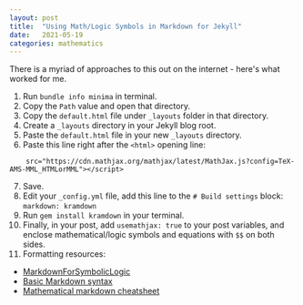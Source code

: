 ```yaml
---
layout: post
title:  "Using Math/Logic Symbols in Markdown for Jekyll"
date:   2021-05-19
categories: mathematics
---
```


There is a myriad of approaches to this out on the internet - here's what worked for me.

1. Run `bundle info minima` in terminal.
2. Copy the `Path` value and open that directory.
3. Copy the `default.html` file under `_layouts` folder in that directory.
4. Create a `_layouts` directory in your Jekyll blog root.
5. Paste the `default.html` file in your new `_layouts` directory.
6. Paste this line right after the `<html>` opening line: 
```<script type="text/javascript"
    src="https://cdn.mathjax.org/mathjax/latest/MathJax.js?config=TeX-AMS-MML_HTMLorMML"></script>
```
7. Save.
8. Edit your `_config.yml` file, add this line to the `# Build settings` block: 
`markdown: kramdown`
9. Run `gem install kramdown` in your terminal.
10. Finally, in your post, add `usemathjax: true` to your post variables, and enclose mathematical/logic symbols and equations with `$$` on both sides.
11. Formatting resources:
* [MarkdownForSymbolicLogic](http://davidagler.com/teaching/logic/handouts/supplemental_material/MarkdownForSymbolicLogic.html)
* [Basic Markdown syntax](https://www.markdownguide.org/basic-syntax/)
* [Mathematical markdown cheatsheet](https://gist.github.com/LKS90/252ac41bd4a173be35b0)
